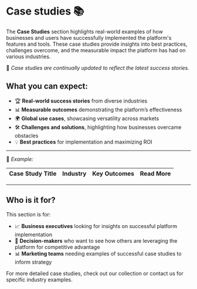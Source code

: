 # Case studies 📚

The **Case Studies** section highlights real-world examples of how businesses and users have successfully implemented the platform's features and tools. These case studies provide insights into best practices, challenges overcome, and the measurable impact the platform has had on various industries.

📌 _Case studies are continually updated to reflect the latest success stories._

## What you can expect:

- 🏆 **Real-world success stories** from diverse industries
- 📊 **Measurable outcomes** demonstrating the platform’s effectiveness
- 🌍 **Global use cases**, showcasing versatility across markets
- 🛠️ **Challenges and solutions**, highlighting how businesses overcame obstacles
- 💡 **Best practices** for implementation and maximizing ROI

---

📂 _Example:_

| Case Study Title            | Industry      | Key Outcomes                      | Read More                     |
|-----------------------------|---------------|------------------------------------|-------------------------------|

---

## Who is it for?
This section is for:

- 📈 **Business executives** looking for insights on successful platform implementation
- 👥 **Decision-makers** who want to see how others are leveraging the platform for competitive advantage
- 📊 **Marketing teams** needing examples of successful case studies to inform strategy

For more detailed case studies, check out our collection or contact us for specific industry examples.
